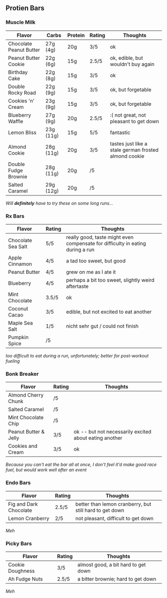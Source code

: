 ## Protien Bars

### Muscle Milk
| Flavor | Carbs | Protein | Rating | Thoughts | 
|--------|-------|---------|--------|----------|
| Chocolate Peanut Butter | 27g (4g) | 20g | 3/5 | ok |
| Peanut Butter Cookie | 22g (6g) | 15g | 2.5/5| ok, edible, but wouldn't buy again |
| Birthday Cake | 22g (8g) | 15g | 3/5 | ok |
| Double Rocky Road | 22g (9g) | 15g | 3/5 | ok, but forgetable |
| Cookies 'n' Cream | 23g (9g) | 15g | 3/5 | ok, but forgetable |
| Blueberry Waffle | 27g (9g) | 20g | 2.5/5 | :( not great, not pleasant to get down |
| Lemon Bliss | 23g (11g) | 15g | 5/5 | fantastic |
| Almond Cookie | 28g (11g) | 20g | 3/5 | tastes just like a stale german frosted almond cookie |
| Double Fudge Brownie | 28g (11g) | 20g | /5 | |
| Salted Caramel | 29g (12g) | 20g | /5 | |

*Will **definitely** have to try these on some long runs...*

### Rx Bars

| Flavor | Rating | Thoughts |
|--------|--------|----------|
| Chocolate Sea Salt | 5/5 | really good, taste might even compensate for difficulty in eating during a run |
| Apple Cinnamon | 4/5 | a tad too sweet, but good |
| Peanut Butter | 4/5 | grew on me as I ate it |
| Blueberry | 4/5 | perhaps a bit too sweet, slightly weird aftertaste |
| Mint Chocolate | 3.5/5 | ok |
| Coconut Cacao | 3/5 | edible, but not excited to eat another |
| Maple Sea Salt | 1/5 | nicht sehr gut / could not finish |
| Pumpkin Spice | /5 | |

*too difficult to eat during a run, unfortunately; better for post-workout fueling*

### Bonk Breaker

| Flavor | Rating | Thoughts |
|--------|--------|----------|
| Almond Cherry Chunk | /5 | | 
| Salted Caramel | /5 | |
| Mint Chocolate Chip | /5 | | 
| Peanut Butter & Jelly | 3/5 | ok -- but not necessarily excited about eating another |
| Cookies and Cream | 3/5 | ok |

*Because you can't eat the bar all at once, I don't feel it'd make good race fuel, but would work well after an event*

### Endo Bars

| Flavor | Rating | Thoughts |
|--------|--------|----------|
| Fig and Dark Chocolate | 2.5/5 | better than lemon cranberry, but still hard to get down | 
| Lemon Cranberry | 2/5 | not pleasant, difficult to get down |

*Meh*

### Picky Bars

| Flavor | Rating | Thoughts |
|--------|--------|----------|
| Cookie Doughness | 3/5 | almost good, a bit hard to get down |
| Ah Fudge Nuts | 2.5/5 | a bitter brownie; hard to get down |

*Meh*

